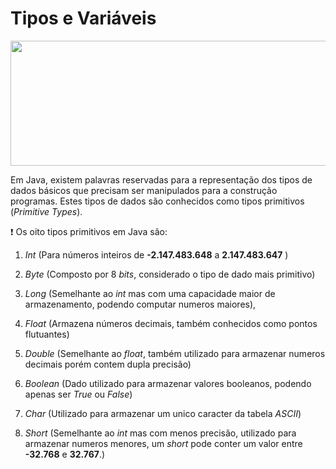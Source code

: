 # Tipos e Variáveis

<img align="center" height ="200" width="700" src = "https://i.pinimg.com/originals/36/2d/5c/362d5c55859146c0c7debfca296ad321.gif">

Em Java, existem palavras reservadas para a representação dos tipos de dados básicos que precisam ser manipulados para a construção programas. Estes tipos de dados são conhecidos como tipos primitivos (_Primitive Types_).

❗ Os oito tipos primitivos em Java são:

1. _Int_ (Para números inteiros de **-2.147.483.648** a **2.147.483.647** )

2. _Byte_ (Composto por 8 _bits_, considerado o tipo de dado mais primitivo)

3. _Long_ (Semelhante ao _int_ mas com uma capacidade maior de armazenamento, podendo computar numeros maiores),

4. _Float_ (Armazena números decimais, também conhecidos como pontos flutuantes)

5. _Double_ (Semelhante ao _float_, também utilizado para armazenar numeros decimais porém contem dupla precisão)

6. _Boolean_ (Dado utilizado para armazenar valores booleanos, podendo apenas ser _True_ ou _False_)
7. _Char_ (Utilizado para armazenar um unico caracter da tabela _ASCII_)

8. _Short_ (Semelhante ao _int_ mas com menos precisão, utilizado para armazenar numeros menores, um _short_ pode conter um valor entre **-32.768** e **32.767**.)



